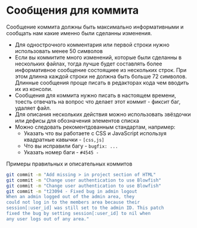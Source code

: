 # Сообщения для коммита

Сообщение коммита должны быть максимально информативными и сообщать нам какие именно были сделанны изменения.

* Для однострочного комментария или первой строки нужно использовать менее 50 символов
* Если вы коммитите много изменений, которые были сделанны в нескольких файлах, тогда лучше будет составлять более информативное сообщение состоящиее из нескольких строк. При этом длинна каждой строки не должна быть больше 72 символов. Длинные сообщения проще писать в редакторах кода чем вводить их из консоли.
* Сообщения для коммита нужно писать в настоящем времени, тоесть отвечать на вопрос что делает этот коммит - фиксит баг, удаляет файл.
* Для описания нескольких действия можно использовать звёздочки или дефисы для обозначения элементов списка
* Можно следовать рекоментдованным стандартам, например: 
  * Указать что вы работаете с  CSS и JavaScript используя квадратные кавычки - `[css,js]`
  * Что вы исправили багу - `bugfix: ...`
  * Указать номер баги - `#4545 - `

Примеры правильных и описательных коммитов

```bash
git commit -m "Add missing > in project section of HTML"
git commit -m "Change user authentication to use Blowfish"
git commit -m "Change user authentication to use Blowfish"
git commit -m "t23094 - Fixed bug in admin logout
When an admin logged out of the admin area, they 
could not log in to the members area because their 
session[:user_id] was still set to the admin ID. This patch 
fixed the bug by setting session[:user_id] to nil when 
any user logs out of any area."
```